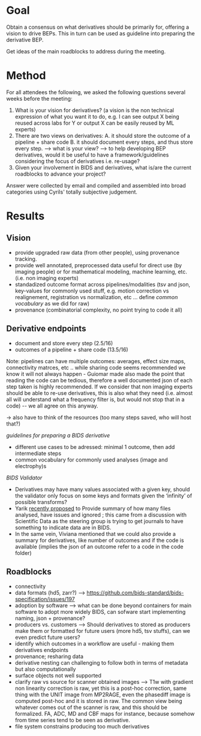 # Goal

Obtain a consensus on what derivatives should be primarily for, offering a vision to drive BEPs. This in turn can be used as guideline into preparing the derivative BEP.  
  
Get ideas of the main roadblocks to address during the meeting.

# Method

For all attendees the following, we asked the following questions several weeks before the meeting:  
1. What is your vision for derivatives? (a vision is the non technical expression of what you want it to do, e.g. I can see output X being reused across labs for Y or output X can be easily reused by ML experts)  
2. There are two views on derivatives: A. it should store the outcome of a pipeline + share code B. it should document every steps, and thus store every step. --> what is your view? --> to help developing BEP derivatives, would it be useful to have a framework/guidelines considering the focus of derivatives i.e. re-usage?
3. Given your involvement in BIDS and derivatives, what is/are the current roadblocks to advance your project?
  
Answer were collected by email and compiled and assembled into broad categories using Cyrils' totally subjective judgement. 

# Results

## Vision
- provide upgraded raw data (from other people), using provenance tracking.
- provide well annotated, preprocessed data useful for direct use (by imaging people) or for mathematical modeling, machine learning, etc. (i.e. non imaging experts)
- standadized outcome format across pipelines/modalities (tsv and json, key-values for commonly used stuff, e.g. motion correction vs realignement, registration vs normalization, etc ... define *common vocabulary* as we did for raw)
- provenance (combinatorial complexity, no point trying to code it all)

## Derivative endpoints
- document and store every step (2.5/16)
- outcomes of a pipeline + share code (13.5/16)

Note: pipelines can have multiple outcomes: averages, effect size maps, connectivity matrces, etc ..  while sharing code seems recommended we know it will not always happen - Guiomar made also made the point that reading the code can be tedious, therefore a well documented json of each step taken is highly recommended. If we consider that non imaging experts should be able to re-use derivatives, this is also what they need (i.e. almost all will understand what a frequency filter is, but would not stop that in a code) -- we all agree on this anyway.

-> also have to think of the resources (too many steps saved, who will host that?)

*guidelines for preparing a BIDS derivative*
- different use cases to be adressed: minimal 1 outcome, then add intermediate steps
- common vocabulary for commonly used analyses (image and electrophy)s
   
*BIDS Validator*
- Derivatives may have many values associated with a given key, should the validator only focus on some keys and formats given the ‘infinity’ of possible transforms?
- Yarik [recently proposed](https://github.com/bids-standard/bids-validator/issues/1676#issuecomment-1563185929) to Provide summary of how many files analysed, have issues and ignored ; this came from a discussion with Scientific Data as the steering group is trying to get journals to have something to indicate data are in BIDS.
- In the same vein, Viviana mentioned that we could also provide a summary for derivatives, like number of outcomes and if the code is available (implies the json of an outcome refer to a code in the code folder)


## Roadblocks
- connectivity
- data formats (hd5, zarr?) --> https://github.com/bids-standard/bids-specification/issues/197
- adoption by software --> what can be done beyond containers for main software to adopt more widely BIDS, can sofware start implementing naming, json + provenance?
- producers vs. customers --> Should derivatives to stored as producers make them or formatted for future users (more hd5, tsv stuffs), can we even predict future users?
- identify which outcomes in a workflow are useful - making them derivatives endpoints
- provenance; resharing data
- derivative nesting can challenging to follow both in terms of metadata but also computationally
- surface objects not well supported
- clarify raw vs source for scanner obtained images --> T1w with gradient non linearity correction is raw, yet this is a post-hoc correction, same thing with the UNIT image from MP2RAGE, even the phasediff image is computed post-hoc and it is stored in raw. The common view being whatever comes out of the scanner is raw, and this should be formalized. FA, ADC, MD and CBF maps for instance, because somehow from time series tend to be seen as derivative.
- file system constrains producing too much derivatives


